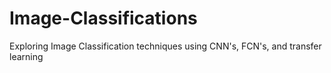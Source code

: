 # Image-Classifications
Exploring Image Classification techniques using CNN's, FCN's, and transfer learning
